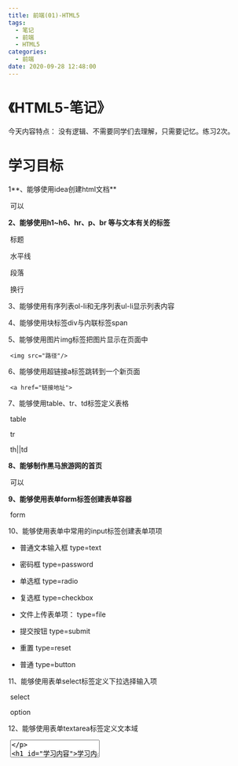 ```yaml
---
title: 前端(01)-HTML5
tags:
  - 笔记
  - 前端
  - HTML5
categories:
  - 前端
date: 2020-09-28 12:48:00
---
```


# 《HTML5-笔记》

今天内容特点： 没有逻辑、不需要同学们去理解，只需要记忆。练习2次。 

# 学习目标

1**、能够使用idea创建html文档** 

​    可以

**2、能够使用h1~h6、hr、p、br 等与文本有关的标签** 

​		标题

​        水平线

​         段落

​       换行

3、能够使用有序列表ol-li和无序列表ul-li显示列表内容 

4、能够使用块标签div与内联标签span

5、能够使用图片img标签把图片显示在页面中 

​		`<img src="路径"/>`

6、能够使用超链接a标签跳转到一个新页面 

​		`<a href="链接地址">`

7、能够使用table、tr、td标签定义表格 

​		table

​             tr

​                 th||td



**8、能够制作黑马旅游网的首页** 

​		可以

**9、能够使用表单form标签创建表单容器** 

​			form

10、能够使用表单中常用的input标签创建表单项项 

  - 普通文本输入框 type=text

  - 密码框  type=password

  - 单选框  type=radio

  - 复选框  type=checkbox 

  - 文件上传表单项： type=file

- 提交按钮 type=submit

- 重置 type=reset

- 普通 type=button

  

11、能够使用表单select标签定义下拉选择输入项 

​	select

​        option

12、能够使用表单textarea标签定义文本域 

​		<textarea >



# 学习内容

## 01、HTML的概述

### 目标

​	HTML的概念是什么，它是用来做什么的?‘



### 概念

HTML就是网页，Hyper Text Markup Language ==超文本标记语言==

XML：eXtensaible Markup Language 可扩展标记语言

1. **超文本：**超级的文本 ， 普通文本只能编写文字， 超级文本可以控制文本的颜色、大小，并且可以插入图片等其他多媒体的资源。   
2. **标记语言：**该门语言就是有==标签构成的==，没有任何的逻辑。学习该门语言非常的简单。

3. **容错性：** 浏览器的对该语言的容错性非常强。  松散型语言

### 运行方式

![1551669429404](前端-01-HTML5.assets/1551669429404.png)

1. HTML保存在：服务器上的，也称为Web服务器。
2. 运行在：本地浏览器。先将网页从服务器上下载到本地，再由浏览器解析运行。

### 小结

1. **什么是HTML?** 

   ​    超文本标记语言

2. **html文件的运行方式：**

   ​	 直接使用浏览器运行即可

## 02、HTML5的介绍

### 目标

​	什么是HTML5，它有什么特点？

### HTML5的作用

第5个版本，主要用来支持移动端的网页，如：手机，平板

![1551669453294](前端-01-HTML5.assets/1551669453294.png)

​	2014年10月29日，经过几乎8年的艰辛努力，HTML5标准规范终于最终制定完成了，并已公开发布，这是一次重大的革新。HTML5将会取代1999年制定的HTML 4.01、XHTML 1.0标准，以期能在互联网应用迅速发展的时候，使网络标准达到符合当代的网络需求，为桌面和移动平台带来无缝衔接的丰富内容。  

​	目前支持Html5的浏览器包括Firefox（火狐浏览器），IE9及其更高版本，Chrome（谷歌浏览器），Safari，Opera等。不同的浏览器之间是有差异的，同一个网页在不同的浏览器上运行结果可能不同。

![1551669532678](前端-01-HTML5.assets/1551669532678.png)

### HTML5的作品

![1551669555295](前端-01-HTML5.assets/1551669555295.png)

### 小结

**什么是HTML5，它有什么特点？**

- 支持移动端的设备



## 03、网页的基本结构、使用idea创建网页

### 目标

​	如何创建HTML？

### 常见的HTML编辑器

1. **HBuilder**

   ![1551669763877](前端-01-HTML5.assets/1551669763877.png)

2. **Adobe Dreamweaver CS**

   ![1551669807940](前端-01-HTML5.assets/1551669807940.png)

3. **SublimeText**

   ![1551669828420](前端-01-HTML5.assets/1551669828420.png)

4. Visual Studio Code 

   微软公司第一次向开发者们提供了一款真正的跨平台编辑器。

   ![1551769940609](前端-01-HTML5.assets/1551769940609.png)

5. **NotePad++**

   ![1551669847102](前端-01-HTML5.assets/1551669847102.png)

### 使用记事本创建

```html
<font size="20px" color=red >我爱香港
<img width="250px" height="250px" src="h://美女/1.jpg"/> 
```



### HTML的基本结构

注意：以后我们编写html代码一定要符合html代码的结构。

一个html网页的机构必须有有head（头），body(体)

**HTML的结构**

```html
<html>
    <head>
    	头信息： 标题、网页保存时候使用码表还有浏览器打开时候使用码表
    </head>
    <body>
         体部分,网页的正文部分
    </body>
    
</html>


```



**案例：**

```html
<!DOCTYPE html>
<html lang="en">
<head>
    <!-- 网页保存使用码表与浏览器解析的时候使用码表 -->
    <meta charset="UTF-8">
    <!--网页标题-->
    <title>这是第一个网页</title>
</head>
<body>
    <!--网页正文部分-->
    大家买车票了吗？没有，真好，可以留校学习！
</body>
</html>
```

**html的注释**

```html
<!-- 这个是注释 -->
```





### 使用IntelliJ IDEA创建html

​	一个网页项目建议按如下目录创建结构

![1551670240611](前端-01-HTML5.assets/1551670240611.png)

1. 创建静态Web工程

   ![1551670035481](前端-01-HTML5.assets/1551670035481.png)

2. 指定工程名和保存位置

   ![1551670125978](前端-01-HTML5.assets/1551670125978.png)

3. 创建HTML文件，选择html5的版本

   ![1551670139700](前端-01-HTML5.assets/1551670139700.png)

4. 创建HTML文件

5. 点右上角一排浏览器按钮运行，idea会使用内置的服务器在指定的浏览器上运行。

   ![1551670171151](前端-01-HTML5.assets/1551670171151.png)

6. 在浏览器上运行的结果

   ![1551670186424](前端-01-HTML5.assets/1551670186424.png)

7. 访问地址

   ![1551670197659](前端-01-HTML5.assets/1551670197659.png)

8. 通常不需要修改浏览器文件的地址，如果要修改可以在这里操作

   ![1551670268837](前端-01-HTML5.assets/1551670268837.png)

### 小结

| **标签名** | **作用**                |
| ---------- | ----------------------- |
| **html**   | 根标签                  |
| **head**   | 头信息， 网页标题，码表 |
| **body**   | 网页正文部门            |
| **注释**   | <!-- 注释 -->           |



## 04、文本标签的学习

### 目标

1.  标签的分类
2.  文本标签的学习

### HTML标签的分类

| **有否有主体**   | **格式**                     |
| ---------------- | ---------------------------- |
| **有主体标签**   | <开始标签> 标签体</结束标签> |
| **没有主体标签** | <标签名/>                    |

| **是否换行** | **特点**         |
| ------------ | ---------------- |
| **块标签**   | 独占一行         |
| **内联标签** | 不需要独占一行的 |

```html
<!DOCTYPE html>
<html lang="en">
<head>
    <meta charset="UTF-8">
    <title>标签分类</title>
    <!--标签分类：-->
        <!--1. 是否有标签的主体划分
                比如：
                    a. <font size="12px" color='green'>大家好</font>  有主体标签 , 如果一个标签需要封装数据，则需要标签体（标签主体）
                    b. 比如： 换行标签，<br/> 功能比较单一，不需要封装数据
        -->

        <!--2. 根据是否独占一行划分
            独占一行标签： 块级标签    比如： div,h1
            不需要独占一行标签： 内联标签， 比如： <span>

        -->

</head>
<body>

大家好, <br/><font size="12px" color='green'>中秋快乐</font><br/>

<!--块级标签-->
<div>AAA</div>
<span>BBB</span><span>Cccc</span>

</body>
</html>
```







### 文本标签介绍

![1551670393595](前端-01-HTML5.assets/1551670393595.png)

![1551670419113](前端-01-HTML5.assets/1551670419113.png)

### 代码

```html
<!DOCTYPE html>
<html lang="en">
<head>
    <meta charset="UTF-8">
    <title>文本标签</title>

    <!--
        注意： 如果需要控制数据的样式，我们是通过属性去控制，属性格式： <开始标签 属性名="属性值"></结束标签>   <标签名 属性名="属性值" />
常用的文本标签
    h1~h6 表示标题标签，
         align="center"  对齐方式
    hr : 水平线标签
         color： 颜色
         size： 粗细
         width: 宽度
         align: 对齐的方式， left、center、right
    font ： 字体标签

    b标签： 加粗

    i标签： 斜体

    br  : 换行标签

    p  ： 段落标签



     -->
</head>
<body>
<h1 align="center">习大大召开第三次新疆工作会议</h1>
<h2 align="center">习大大召开第三次新疆工作会议</h2>
<h3 align="center">习大大召开第三次新疆工作会议</h3>
<h4 align="center">习大大召开第三次新疆工作会议</h4>
<h5 align="center">习大大召开第三次新疆工作会议</h5>
<h6 align="center">习大大召开第三次新疆工作会议</h6>
<!--水平线标签-->
<hr color="green" size="5px" width="200px" align="left"/>
时隔6年，中央召开第三次新疆工作座谈会。
习近平总书记在会上<i><b>强调</b></i>，<br/>“做好<font color="red">新疆工作</font>是全党全国的大事”。
<p>
记得2014年到新疆考察时，总书记就指出，“新疆工作在党和国家工作全局中具有特殊重要的战略地位”。
</p>
<p>
是全党全国的大事”“具有特殊重要的战略地位”，正说明新疆发展和稳定，关系全国改革发展稳定大局，关系祖国统一、民族团结、国家安全，关系中华民族伟大复兴。
</p>
</body>
</html>
```



### 小结

| 说说下面文本标签的作用 | **功能** |
| ---------------------- | -------- |
| **h1~h6**              | 标题     |
| **font**               | 字体     |
| **br**                 | 换行     |
| **p**                  | 段落     |
| **hr**                 | 水平线   |
| **b**                  | 加粗     |
| **i**                  | 斜体     |



## 05、案例：制作黑马公司介绍

### 目标

​	使用已经学习的文本标签，制作如下的公司介绍的页面

### 效果

![1551670516854](前端-01-HTML5.assets/1551670516854.png)

### 步骤

1. “公司介绍”，需要使用标题标签完成 。例如：\<h3>
2. 两条橙色的线使用水平线完成
3. “中关村黑马程序员训练营” 需要使用字体标签完成 
4. “传智播客” 需要斜体\<i> 和 粗体\<b> 组合完成
5. 这个文档被划分成4个段落，每一个段落之间有定义的间隔，需要使用段落标签\<p>完成，如果要缩进目前可以使用两个全角空格。后面还有其它实现方式。
6. 第2行与第3行是一个普通的换行，需要使用\<br/>完成
7. 最下面的页脚使用2号字体，灰色，居中。

### 代码

```html
<!DOCTYPE html>
<html lang="en">
<head>
    <meta charset="UTF-8">
    <title>Title</title>
</head>
<p>
<h2>公司简介</h2>
<hr color="orange"/>
<p><font color="red">"中关村黑马程序员训练营"</font>是由<i><b>传智播客</b></i>联合中关村软件园、CSDN， 并委托传智播客进行教学实施的软件开发高端培训机构，致力于服务各大软件企业，解决当前软件开发技术飞速发展， 而企业招不到优秀人才的困扰。
目前，“中关村黑马程序员训练营”已成长为行业“学员质量好、课程内容深、企业满意”的移动开发高端训练基地， 并被评为中关村软件园重点扶持人才企业。</p>
<p>黑马程序员的学员多为大学毕业后，有理想、有梦想，想从事IT行业，而没有环境和机遇改变自己命运的年轻人。 黑马程序员的学员筛选制度，远比现在90%以上的企业招聘流程更为严格。任何一名学员想成功入学“黑马程序员”， 必须经历长达2个月的面试流程，这些流程中不仅包括严格的技术测试、自学能力测试，还包括性格测试、压力测试、 品德测试等等测试。毫不夸张地说，黑马程序员训练营所有学员都是精挑细选出来的。百里挑一的残酷筛选制度确 保学员质量，并降低企业的用人风险。</p>
<p>中关村黑马程序员训练营不仅着重培养学员的基础理论知识，更注重培养项目实施管理能力，并密切关注技术革新， 不断引入先进的技术，研发更新技术课程，确保学员进入企业后不仅能独立从事开发工作，更能给企业带来新的技术体系和理念。</p>
<p>一直以来，黑马程序员以技术视角关注IT产业发展，以深度分享推进产业技术成长，致力于弘扬技术创新，倡导分享、 开放和协作，努力打造高质量的IT人才服务平台。</p>

<hr color="orange"/>


<div style="color: gray;text-align: center">
江苏传智播客教育科技股份有限公司<br/>
版权所有Copyright © 2006-2018, All Rights Reserved 苏ICP备16007882
</div>

<!--<center>
<font color="gray">
江苏传智播客教育科技股份有限公司<br/>
版权所有Copyright © 2006-2018, All Rights Reserved 苏ICP备16007882
</font>
</center>-->

</body>
</html>
```





## 06、列表标签：有序列表和无序列表

### 目标

1. 有序列表
2. 无序列表

### 作用

![1551670658102](前端-01-HTML5.assets/1551670658102.png)

### 案例需求

​	制作如图所示的菜单列表，左边列是有序列表，右边列是无序列表

### 效果

![1551670700487](前端-01-HTML5.assets/1551670700487.png)

### 代码

``` html
<!DOCTYPE html>
<html lang="en">
<head>
    <meta charset="UTF-8">
    <title>列表标签</title>
<!--
    列表标签类型：
        ol-li  有序列表标签
            type属性： 控制序号
        ul-li  无序列标签
            type属性：
-->


</head>
<body>
    今天中午吃什么呢？
        <ol type="1">
            <li>猪脚饭</li>
            <li>鸭脚饭</li>
            <li>鸡脚饭</li>
            <li>煲仔饭</li>
        </ol>

    今晚去哪里？
    <ul type="circle">
        <li>宿舍</li>
        <li>网吧</li>
        <li>洗脚城</li>
        <li>图书馆</li>
    </ul>



</body>
</html>
```



### 小结

1. **有序列表使用什么标签？**

   	ol-li

2. **无序列表使用什么标签？**

   ​     ul-li



## 07、块标签与内联标签

### 目标

​	学习span标签和div标签的作用和区别

### 作用

![1551767026042](前端-01-HTML5.assets/1551767026042.png)

### 区别

#### div作用

![1551670828108](前端-01-HTML5.assets/1551670828108.png)

​	\<div> 元素是块级元素，浏览器会在其前后显示折行。它是可用于组合其他 HTML 元素的容器。 \<div> 元素是英文division，起到分割的意思。如果与 CSS 一同使用，\<div> 元素可用于对大的内容块设置样式属性。\<div> 元素的一个常见的用途是文档布局。

#### span作用

![1551670912590](前端-01-HTML5.assets/1551670912590.png)

​	\<span>元素是内联元素，可用作文本的容器。当与 CSS 一同使用时，\<span> 元素可用于为部分文本设置样式属性。

### 案例

​	通过代码认识div和span的功能和特点

### 效果

![1551670962184](前端-01-HTML5.assets/1551670962184.png)

### 代码

```html
<!DOCTYPE html><html lang="en"><head>    <meta charset="UTF-8">    <title>Title</title></head><body><span style="background-color: yellow;color: red">万维网联盟，</span>又称W3C理事会1994年10月在麻省理工学院计算机科学实验室成立<div style="background-color: yellow;color: red">万维网联盟，</div>又称W3C理事会1994年10月在麻省理工学院计算机科学实验室成立</body></html>
```



### 小结

**div标签和span标签的主要区别是什么？**

- div需要独占一行
- span不需要独占一行



## 08、dl-dt-dd列表标签(项目列表)

### 目标

学习dl-dt-dd标签的使用

### 介绍

用于网页布局比较多，一种列表显示方式

dl: 是列表的容器

dt: 是列表的标题 title

dd: 是列表的内容，(描述 description)

### 语法

```html
<dl>  <dt>标题</dt>    <dd>内容</dd>  <dd>可以有多个</dd></dl>
```

### 案例![1601260400832](前端-01-HTML5.assets/1601260400832.png)



```java
<!DOCTYPE html><html lang="en"><head>    <meta charset="UTF-8">    <title>Title</title>    <!--项目列表标签           dl:             dt:               dd:    --></head><body><h3>公司架构</h3>    <dl>        <dt>JAVA教研部</dt>        <!--dd标签自带缩进效果-->        <dd>广武老师</dd>        <dd>华弟老师</dd>        <dd>张平老师</dd>        <dd>小钟</dd>        <dt>学工部</dt>        <dd>宝晴老师</dd>        <dd>灵涛老师</dd>        <dd>大长腿老师</dd>    </dl></body></html>
```



### 小结

​	项目列标签到组成：

​		 dl---dt---dd



## 09、实体字符

### 目标



### 为什么需要使用实体字符

有些符号在html里面是有着特殊含义，如果我们需要原样显示特殊符号，我们则需要使用实体字符。



​	当页面上需要使用一些特殊符号的时候怎么办呢？

![1551683446920](前端-01-HTML5.assets/1551683446920.png)

### 案例代码

```html
<!DOCTYPE html><html lang="en"><head>    <meta charset="UTF-8">    <title>Title</title>    <!--为什么需要学习实体字符（转义字符）：            原因： 因为某些字符已经被赋予了特殊的含义，如果需要原样显示这些特殊符号，我们则需要使用实体字符。        常用实体字符：              大于号        &gt;              小于号        &lt;              空格          &nbsp;    --></head><body>    &lt;h1&gt;标签是一个标题标签    &nbsp;&nbsp;&nbsp;&nbsp;&nbsp;&nbsp;&nbsp;&nbsp;&nbsp;&nbsp;&nbsp;&nbsp;同学们一定要加强表达能力，表达能力是非常非常非常重要!<br/>《java程序员从入门到删库》 作者：&copy;钟哥老师<br/>青岛龙虾节,每一只脚是50块钱 最终解析权归属于： &reg;青岛小王子</body></html>
```

### 常用的实体字符表

![1551683521415](前端-01-HTML5.assets/1551683521415.png)

### 小结

1. **为什么需要学实体标签**

   - 某些标签是有着特殊含义的，如果需要原样显示这些特殊含义的标签，则需要使用实体字符。

2. **常用的实体标签**

   - \&gt;   大于

   - \&lt;   小于

   - \&nbsp  空格

   - \&copy；  版权

   - \&reg;   注册商标

     


## 10、图像标签(重点)

### 目标

​	如何在页面上显示图片

![1551683566145](前端-01-HTML5.assets/1551683566145.png)

### 基本语法

```html
没有主体标签<img src="指定图片的相对地址"/>
```

### 常用属性

![](前端-01-HTML5.assets/1551767064737.png)

### 代码

```java
<!DOCTYPE html><html lang="en"><head>    <meta charset="UTF-8">    <title>Title</title><!--    img 图像标签        常用属性：            src: 图像路径            width ： 宽度            height: 高度            title  ：  鼠标移动到图片上的文字说明            alt: 没法加载图片的时候的文字说明--></head><body>    <img src="img/3.jpg" width="500px" height="300px" alt="这只是一个美女" title="俄罗斯进口"></body></html>
```



### 小结

图像标签的名字是什么，哪个属性是必须的？

​		img,   

​       src



## 11、案例：家用电器排行榜

### 目标

制作家用电器排行榜案例

![1551683693058](前端-01-HTML5.assets/1551683693058.png) 

### 代码

```html
<!DOCTYPE html><html lang="en"><head>    <meta charset="UTF-8">    <title>家用电器排行榜</title></head><body><h3>家用电器排行榜</h3><hr color="orange" width="380px" align="left"/><img src="img/tv01.jpg">索尼KLV-40R476A  55英寸  ¥ 3599.00<hr color="orange" width="380px" align="left"/><img src="img/tv02.jpg">海信LED93247  50英寸  ¥ 2486.00<hr color="orange" width="380px" align="left"/><img src="img/tv03.jpg">三星98EAC  60英寸  ¥ 4777.00<hr color="orange" width="380px" align="left"/><img src="img/tv04.jpg">创维42E5CHR  42英寸  ¥ 2799.00<hr color="orange" width="380px" align="left"/></body></html>
```



### 小结

在这个案例中我们用到了哪些标签？





## 12、超链接标签：基本使用

### 目标

1. 链接标签的基本语法

   ![1551683842614](前端-01-HTML5.assets/1551683842614.png)

2. 点链接调用发邮件的客户端

### 作用

- 可以用于跳转页面
- 可以用于锚点定位



### 语法

```html
<a href="链接的地址">显示的文字</a><a href="链接的地址">   <img src=""/></a>
```

![1551767292933](前端-01-HTML5.assets/1551767292933.png)

### 代码

```html
<!DOCTYPE html><html lang="en"><head>    <meta charset="UTF-8">    <title>超链接标签</title>    <!-- a标签，超链接标签        作用1： 跳转页面        a标签常用属性：               href：  跳转资源的地址               target: _blank (新开一个窗口打开) _self(在当前窗口打开，默认)    --></head><body>    <!--跳转到站内资源-->    <a href="2标签的分类.html">查看标签的分类</a><br/>    <!--空连接-->    <a href="#">空链接，没有地址</a><br/>    <!--跳转到站外资源-->    <a href="http://www.itcast.cn" title="点击不见两万,但是可以赚十万" target="_blank" >传智播客</a></body></html>
```

### 调用发邮件客户端语法

```html
    如果同学们缺乏动力，请邮件给我，帮你找回自信：<a href="mailTo://567898@qq.com">邮箱</a>
```

### 小结

超链接标签的作用是什么？哪个属性用于跳转到其它页面？

	跳转资源



## 13、链接标签：设置锚点(重点)

### 目标

如何使用锚点定位到同一个网页中不同的位置？

### 锚点的步骤

锚点的作用：如果一个页面比较长，可以在这个页面不同的位置定义锚点。就可以通过链接跳转到锚点，就可以跳转到同一个网页的不同位置。格式：#锚点名字，可以是字母或数字。

#### 创建锚点

```
<a name="锚点名字">文字</a>
```

#### 使用锚点

```
<a href="#锚点名字">文字</a>
```



### 案例代码

```html
<!DOCTYPE html><html lang="en"><head>    <meta charset="UTF-8">    <title>超链接标签</title></head><body><!--  a标签： 超链接标签   作用：    1. 可以用于跳转其他页面（链接其他的资源）    2. 锚点定位   常用的属性：        href: 链接的地址。        target : _self 默认， 当前窗口打开。  _blank 独立一个窗口打开--><!--用于链接外部的资源-->学习java来<a href="http://www.itcast.cn">传智播客</a><br/><!--用于链接内部的资源文件--><a href="03_文本标签.html" target="_blank">点击带你学习文本标签</a><br/><!--启动邮件客户端-->欢迎加入我们，联系我们请发送邮件至：<a href="mailTo://1234567@itcast.cn">1234567@itcast.cn</a><br/><a name="top" style="color: red;font-size: 32px">顶部</a>一年前，习近平总书记对首个“中国医师节”作出的重要指示言犹在耳。他对广大医务人员全心全意为人民健康服务的重要贡献充分肯定，对敬佑生命、救死扶伤、甘于奉献、大爱无疆的精神高度赞誉，激励着广大医务人员为增进人民健康作出新贡献、为健康中国建设谱写新篇章，激励着全社会关心爱护医务人员、形成尊医重卫的良好氛围。一年前，习近平总书记对首个“中国医师节”作出的重要指示言犹在耳。他对广大医务人员全心全意为人民健康服务的重要贡献充分肯定，对敬佑生命、救死扶伤、甘于奉献、大爱无疆的精神高度赞誉，激励着广大医务人员为增进人民健康作出新贡献、为健康中国建设谱写新篇章，激励着全社会关心爱护医务人员、形成尊医重卫的良好氛围。一年前，习近平总书记对首个“中国医师节”作出的重要指示言犹在耳。他对广大医务人员全心全意为人民健康服务的重要贡献充分肯定，对敬佑生命、救死扶伤、甘于奉献、大爱无疆的精神高度赞誉，激励着广大医务人员为增进人民健康作出新贡献、为健康中国建设谱写新篇章，激励着全社会关心爱护医务人员、形成尊医重卫的良好氛围。一年前，习近平总书记对首个“中国医师节”作出的重要指示言犹在耳。他对广大医务人员全心全意为人民健康服务的重要贡献充分肯定，对敬佑生命、救死扶伤、甘于奉献、大爱无疆的精神高度赞誉，激励着广大医务人员为增进人民健康作出新贡献、为健康中国建设谱写新篇章，激励着全社会关心爱护医务人员、形成尊医重卫的良好氛围。一年前，习近平总书记对首个“中国医师节”作出的重要指示言犹在耳。他对广大医务人员全心全意为人民健康服务的重要贡献充分肯定，对敬佑生命、救死扶伤、甘于奉献、大爱无疆的精神高度赞誉，激励着广大医务人员为增进人民健康作出新贡献、为健康中国建设谱写新篇章，激励着全社会关心爱护医务人员、形成尊医重卫的良好氛围。一年前，习近平总书记对首个“中国医师节”作出的重要指示言犹在耳。他对广大医务人员全心全意为人民健康服务的重要贡献充分肯定，对敬佑生命、救死扶伤、甘于奉献、大爱无疆的精神高度赞誉，激励着广大医务人员为增进人民健康作出新贡献、为健康中国建设谱写新篇章，激励着全社会关心爱护医务人员、形成尊医重卫的良好氛围。一年前，习近平总书记对首个“中国医师节”作出的重要指示言犹在耳。他对广大医务人员全心全意为人民健康服务的重要贡献充分肯定，对敬佑生命、救死扶伤、甘于奉献、大爱无疆的精神高度赞誉，激励着广大医务人员为增进人民健康作出新贡献、为健康中国建设谱写新篇章，激励着全社会关心爱护医务人员、形成尊医重卫的良好氛围。一年前，习近平总书记对首个“中国医师节”作出的重要指示言犹在耳。他对广大医务人员全心全意为人民健康服务的重要贡献充分肯定，对敬佑生命、救死扶伤、甘于奉献、大爱无疆的精神高度赞誉，激励着广大医务人员为增进人民健康作出新贡献、为健康中国建设谱写新篇章，激励着全社会关心爱护医务人员、形成尊医重卫的良好氛围。一年前，习近平总书记对首个“中国医师节”作出的重要指示言犹在耳。他对广大医务人员全心全意为人民健康服务的重要贡献充分肯定，对敬佑生命、救死扶伤、甘于奉献、大爱无疆的精神高度赞誉，激励着广大医务人员为增进人民健康作出新贡献、为健康中国建设谱写新篇章，激励着全社会关心爱护医务人员、形成尊医重卫的良好氛围。一年前，习近平总书记对首个“中国医师节”作出的重要指示言犹在耳。他对广大医务人员全心全意为人民健康服务的重要贡献充分肯定，对敬佑生命、救死扶伤、甘于奉献、大爱无疆的精神高度赞誉，激励着广大医务人员为增进人民健康作出新贡献、为健康中国建设谱写新篇章，激励着全社会关心爱护医务人员、形成尊医重卫的良好氛围。一年前，习近平总书记对首个“中国医师节”作出的重要指示言犹在耳。他对广大医务人员全心全意为人民健康服务的重要贡献充分肯定，对敬佑生命、救死扶伤、甘于奉献、大爱无疆的精神高度赞誉，激励着广大医务人员为增进人民健康作出新贡献、为健康中国建设谱写新篇章，激励着全社会关心爱护医务人员、形成尊医重卫的良好氛围。一年前，习近平总书记对首个“中国医师节”作出的重要指示言犹在耳。他对广大医务人员全心全意为人民健康服务的重要贡献充分肯定，对敬佑生命、救死扶伤、甘于奉献、大爱无疆的精神高度赞誉，激励着广大医务人员为增进人民健康作出新贡献、为健康中国建设谱写新篇章，激励着全社会关心爱护医务人员、形成尊医重卫的良好氛围。一年前，习近平总书记对首个“中国医师节”作出的重要指示言犹在耳。他对广大医务人员全心全意为人民健康服务的重要贡献充分肯定，对敬佑生命、救死扶伤、甘于奉献、大爱无疆的精神高度赞誉，激励着广大医务人员为增进人民健康作出新贡献、为健康中国建设谱写新篇章，激励着全社会关心爱护医务人员、形成尊医重卫的良好氛围。一年前，习近平总书记对首个“中国医师节”作出的重要指示言犹在耳。他对广大医务人员全心全意为人民健康服务的重要贡献充分肯定，对敬佑生命、救死扶伤、甘于奉献、大爱无疆的精神高度赞誉，激励着广大医务人员为增进人民健康作出新贡献、为健康中国建设谱写新篇章，激励着全社会关心爱护医务人员、形成尊医重卫的良好氛围。一年前，习近平总书记对首个“中国医师节”作出的重要指示言犹在耳。他对广大医务人员全心全意为人民健康服务的重要贡献充分肯定，对敬佑生命、救死扶伤、甘于奉献、大爱无疆的精神高度赞誉，激励着广大医务人员为增进人民健康作出新贡献、为健康中国建设谱写新篇章，激励着全社会关心爱护医务人员、形成尊医重卫的良好氛围。一年前，习近平总书记对首个“中国医师节”作出的重要指示言犹在耳。他对广大医务人员全心全意为人民健康服务的重要贡献充分肯定，对敬佑生命、救死扶伤、甘于奉献、大爱无疆的精神高度赞誉，激励着广大医务人员为增进人民健康作出新贡献、为健康中国建设谱写新篇章，激励着全社会关心爱护医务人员、形成尊医重卫的良好氛围。一年前，习近平总书记对首个“中国医师节”作出的重要指示言犹在耳。他对广大医务人员全心全意为人民健康服务的重要贡献充分肯定，对敬佑生命、救死扶伤、甘于奉献、大爱无疆的精神高度赞誉，激励着广大医务人员为增进人民健康作出新贡献、为健康中国建设谱写新篇章，激励着全社会关心爱护医务人员、形成尊医重卫的良好氛围。一年前，习近平总书记对首个“中国医师节”作出的重要指示言犹在耳。他对广大医务人员全心全意为人民健康服务的重要贡献充分肯定，对敬佑生命、救死扶伤、甘于奉献、大爱无疆的精神高度赞誉，激励着广大医务人员为增进人民健康作出新贡献、为健康中国建设谱写新篇章，激励着全社会关心爱护医务人员、形成尊医重卫的良好氛围。一年前，习近平总书记对首个“中国医师节”作出的重要指示言犹在耳。他对广大医务人员全心全意为人民健康服务的重要贡献充分肯定，对敬佑生命、救死扶伤、甘于奉献、大爱无疆的精神高度赞誉，激励着广大医务人员为增进人民健康作出新贡献、为健康中国建设谱写新篇章，激励着全社会关心爱护医务人员、形成尊医重卫的良好氛围。一年前，习近平总书记对首个“中国医师节”作出的重要指示言犹在耳。他对广大医务人员全心全意为人民健康服务的重要贡献充分肯定，对敬佑生命、救死扶伤、甘于奉献、大爱无疆的精神高度赞誉，激励着广大医务人员为增进人民健康作出新贡献、为健康中国建设谱写新篇章，激励着全社会关心爱护医务人员、形成尊医重卫的良好氛围。<br/><a href="#top" style="color:yellow;font-size: 32px">回到顶部</a></body></html>
```



### 小结

1. 如何定义锚点？

   ```
   
   ```

2. 如何跳转到锚点？

   ```
   
   ```

   

## <font color="red">14、表格标签：基本使用</font>(重点)

### 目标

表格的结构是怎样的  

### 表格的作用

1. 可以进行网页布局(使用div布局代替)
2. 显示服务器的数据

### 表格的结构标签

![1551684133580](前端-01-HTML5.assets/1551684133580.png)

![1551684144361](前端-01-HTML5.assets/1551684144361.png)

### 案例：表格的表头

![1601275080796](前端-01-HTML5.assets/1601275080796.png)

### 代码

```html
<!DOCTYPE html><html lang="en"><head>    <meta charset="UTF-8">    <title>表格标签</title>    <!--表格标签的组成元素：            table: 代表是一个表格            tr:    一行            td:    一个单元格            th  : 表头单元格， 表头默认的样式就是居中加粗。            caption: 表格标题标签      常用的属性：            border: 边框大小            width: 宽度            height: 高度            align: 对齐方式            cellspacing : 单元格与单元格之间间距            cellpadding : 数据到单元格边框之间的间距,前提不要使用居中对齐     表格结构组成：         一个表格可以被分为：                thead : 表头, 0~n次                tbody : 表体  1~n次                tfoot : 表尾  0~n次--></head><body>    <table border="1px" width="300px" height="200px" cellspacing="0px" cellpadding="20px" align="center" >        <caption>2020年度最帅人员名单</caption>        <thead>            <!--第一行-->            <tr>                <th>姓名</th>                <th>电话</th>                <th>地址</th>            </tr>        </thead>        <tbody>            <!--第二行-->            <tr align="center">                <td>小明</td>                <td>12345</td>                <td>广州</td>            </tr>            <!--第三行-->            <tr >                <td>小马</td>                <td>110</td>                <td>日本</td>            </tr>        </tbody>    </table></body></html>
```



### 小结

| **表格结构** | **标签** |
| ------------ | -------- |
| **整个表格** | table    |
| **行**       | tr       |
| **列标题**   | th       |
| **单元格**   | td       |
| 表格的标题   | caption  |



## 15、案例：学生成绩表

### 目标

![1601276573257](前端-01-HTML5.assets/1601276573257.png)

### 表格属性

![1551684166720](../../../../../../../assets/1551684166720.png)

### 步骤

1. 表格有标题，使用caption标签
2. 使用thead、tbody、tfoot对表格进行分块
3. 第一行有表格列标题，使用th标签
4. 表格的每一行都居中，使用tr标签的align属性居中对齐
5. 成绩和总成绩分别有跨行和跨列的要求
6. 使用属性要设置表格之间的间隔
7. 使用属性设置文本与表格边框之间的距离

### 代码

```html
<!DOCTYPE html><html lang="en"><head>    <meta charset="UTF-8">    <title>表格的案例</title></head><body><table border="1px" bgcolor="#87ffa5" cellspacing="0px" align="center" width="500px" height="300px">    <caption>学生成绩表</caption>    <!--第一行-->    <tr>        <th>编号</th>        <th>姓名</th>        <th>性别</th>        <th>成绩</th>    </tr>    <!--第二行-->    <tr align="center">        <td>100</td>        <td>潘金莲</td>        <td>女</td>        <td>80</td>    </tr>    <!--第三行-->    <tr align="center">        <td>200</td>        <td>武大郎</td>        <td>男</td>        <!--90这个单元格需要占两行, rowspan 指定单元格占的行数-->        <td rowspan="2">90</td>    </tr>    <!--第四行-->    <tr align="center">        <td>300</td>        <td>红太狼</td>        <td>女</td>    </tr>    <!--第一行-->    <tr align="center">        <td>总成绩</td>        <!--colspan ： 指定该单元格占的列数-->        <td colspan="3">900</td>    </tr></table></body></html>
```



### 小结

以上案例中用到了哪些标签？

​		table

​        caption

​        tr

​       th

​      td



## <font color="red">16、表单标签: 介绍和基本属性</font>（最重要）

### 目标

1. 表单标签的作用
2. 表单标签有哪些属性

### 作用

==用于将浏览器端的数据发送给服务器、==

包含其它的表单项：文本框，单选框，下拉列表等

![1564040259129](前端-01-HTML5.assets/1564040259129.png)

![1551770463520](../../../../../../../assets/1551770463520.png)



### 常用属性

![1551770534147](../../../../../../../assets/1551770534147.png)

![1564040840844](前端-01-HTML5.assets/1564040840844.png) 

？ 用来分隔服务器的地址与参数

& 如果有多个参数，使用&分隔

### 案例：表单登录

![1551770885387](../../../../../../../assets/1551770885387.png)

```html
<!DOCTYPE html><html lang="en"><head>    <meta charset="UTF-8">    <title>Title</title><!--    一个表单的根标签form标签， 所有表单项标签都必须在form标签的内部。    表单常用的属性：        action ： 指定表单提交的地址        method ： 指定提交的方式，默认是get的请求方式    get与post请求方式区别：        1. get提交的数据出现在地址上，post提交的数据不会出现在地址栏上。        2. get提交的数据大小有限制，1kb。post请求方式是没有大小限制的。    注意： 表单项如果没有name的属性值，不允许提交    数据提交请求的格式： 服务器url地址?参数名=值1&参数名2=值2...    --></head><body><h3>用户登陆</h3>    <form action="http://www.itcast.cn" method="get">        <!--普通的文本输入框-->        用户名: <input type="text" name="userName"/><br/>        <!--密码框 -->        密&nbsp;&nbsp;码: <input type="password" name="password"/><br/>        <!--提交按钮-->       <input type="submit" value="登录"/>    </form></body></html>
```

### 小结

1. **表单标签的作用?**

- 把数据提交给服务器

2. **表单标签有哪些属性?**
   - action : 指定提交的地址
     - method 	 : 指定提交的方式



## <font color="red">17、表单：文本框、密码框、单选框、复选框</font>

### 目标

​	结合表格布局，制作如图所示的注册页面

### 效果

![1551770654462](../../../../../../../assets/1551770654462.png)

### 步骤

1. 整个表单由8行2列组成，第1列显示文本，可以在td中使用label标签
2. 用户名、密码、性别、爱好、照片使用input标签，设置不同的type属性
3. 学历使用select，个人简介使用textarea
4. 最后1行跨2列，注册、清空、按钮的type分别是submit、reset、button

![1551770703353](前端-01-HTML5.assets/1551770703353.png)

### 代码

```html
<!DOCTYPE html><html lang="en"><head>    <meta charset="UTF-8">    <title>用户注册</title>    <!--如果一个表单项不能输入值的，那么必须要指定value属性值，value属性值才是真正提交给服务器的数据--></head><body><form action="http://www.itcast.cn" method="get">    <table>        <caption>            <h3 align="left">用户注册</h3>        </caption>        <!--第一行-->        <tr>            <td>用户名:</td>            <td>                <!--普通文本输入框-->                <input type="text" name="userName"/>            </td>        </tr>        <!--第二行-->        <tr>            <td>密码:</td>            <td>                <!--密码框-->                <input type="password" name="pwd"/>            </td>        </tr>        <!--第三行-->        <tr>            <td>性别:</td>            <td>                <!--单选框                注意： 同一组单选框只能够选择其中的一个，分组是以name的属性值决定                -->                <input type="radio" name="gender" checked="checked" value="man">男                <input type="radio" name="gender" value="woman" >女            </td>        </tr>        <!--第四行-->        <tr>            <td>爱好:</td>            <td>                <!--复选框-->                <input type="checkbox" name="hobbit" checked="checked" value="java"/> java                <input type="checkbox" name="hobbit" value="mysql"/> mysql                <input type="checkbox" name="hobbit" value="php" /> php            </td>        </tr>        <!--第五行-->        <tr>            <td>学历:</td>            <td>                <!--下拉框-->                <select name="xueli">                    <option value="yjs">研究生</option>                    <option value="bk">本科</option>                    <option value="dz">大专</option>                    <option value="gz">高中</option>                    <option value="cz">初中</option>                </select>            </td>        </tr>        <!--第五行-->        <tr>            <td>照片:</td>            <td>                <!--文件上传表单项-->                <input type="file" name="image"/>            </td>        </tr>        <!--第六行-->        <tr>            <td>个人简介</td>            <td>                <!--文本域，文本域的特点：多行多列-->                <textarea name="intro" cols="30" rows="10"></textarea>            </td>        </tr>        <!--第一行-->        <tr>            <td colspan="2">                <!--提交按钮-->                <input type="submit" value="注册"/>                <!--重置按钮-->                <input type="reset" value="清空"/>                <!--普通按钮 需要配合js事件才有作用的。-->                <input type="button" value="按钮" />            </td>        </tr>    </table></form></body></html>
```

### 小结

1. 上面学的所有的标签都是：表单项 input

2. 只是type不同：

3. 下拉列表：select

4. 多行文本域：textarea

   



## 18、表单: 其它控件的学习

### 目标

​	表单中其它控件的作用和常用属性

### 表单控件

![1551770781384](../../../../../../../assets/1551770781384.png)

![1551770803741](前端-01-HTML5.assets/1551770803741.png)

![1551770820907](前端-01-HTML5.assets/1551770820907.png)



## 19、HTML5中新增的type类型(了解)

### 目标

HTML5中新增的几个type作用

### 效果

![](../../../../../../../assets/1551771077442.png)

### 代码

```html
<!DOCTYPE html><html lang="en"><head>    <meta charset="UTF-8">    <title>Title</title></head><body><form>生日：<input type="date" name="birthday"/><br/>邮箱：<input type="email" name="email"/><br/>颜色：<input type="color" name="color"/><br/>年龄：<input type="number" name="age"/><br/>    <input type="submit" value="提交"/></form></body></html>
```

### 小结

| **type属性值** | **作用** |
| -------------- | -------- |
| **date**       | 日期     |
| **email**      | 邮箱     |
| **color**      | 颜色     |
| **number**     | 数字     |



## 20、案例：黑马旅游页面的布局

### 目标

![/](前端-01-HTML5.assets/1551684229194.png)

### 步骤

1. 创建最外面的表格，边框、单元格间隔、单元格与内容的间隔都设置成0，宽度100%，居中对齐
2. 上面的4行，设置为thead
3. 中间部分设置为tbody
4. 最后2行，设置为tfoot
5. 创建7行tr和td

### 代码

```html
<!DOCTYPE html><html lang="en"><head>    <meta charset="UTF-8">    <title>黑马旅游首页</title></head><body><table width="100%" cellpadding="0px" cellspacing="0px">    <!--网页的头部分-->    <thead>       <!--第一行-->        <tr>            <td></td>        </tr>       <!--第二行-->       <tr>           <td></td>       </tr>       <!--第三行-->       <tr>           <td></td>       </tr>       <!--第四行-->       <tr>           <td></td>       </tr>    </thead>    <!--网页体部分-->    <tbody>        <tr>            <td></td>        </tr>    </tbody>    <!--页脚（页尾）-->    <tfoot>        <tr>            <td></td>        </tr>        <tr>            <td></td>        </tr>    </tfoot></table></body></html>
```



## 21、案例：黑马旅游页面的头部

### 目标

![1551684497512](前端-01-HTML5.assets/1551684497512.png)

### 步骤

1. 第1行：直接在里面插入一张图片top_banner.jpg即可，图片的宽度使用100%

2. 第2行：
   1. 使用表格嵌套，插入一个1行3列的表格。边框、单元格间隔、单元格与内容的间隔都设置成0，宽度100%。
   2. 表格只有1行，全部居中
   3. 第1列的图片：logo.jpg，第2列的图片search.png，宽度设置为500，第3列图片hotel_tel.png
3. 第3行：
   1. 插入一个1行10列的表格
   2. 边框、单元格间隔、单元格与内容的间隔都设置成0，宽度100%，背景色设置#ffc900。
   3. 在每个单元格中输入一个菜单项，每个菜单项上可以加上a标签，单元格的高度设置为45
   4. tr对齐居中，则表格中的文字居中
   5. 上一级的td对齐居中，则表格整个位置居中。
4. 这里只要插入一张图片banner_3.jpg即可，宽度为100%

### 代码

```html
<!DOCTYPE html><html lang="en"><head>    <meta charset="UTF-8">    <title>黑马旅游首页</title>    <!--编写css样式，去除超链接下划线与改变颜色-->    <style>        a{            color: black;            text-decoration: none;        }    </style></head><body><table width="100%" cellspacing="0px" cellpadding="0px">    <thead>        <!--第一行-->        <tr>            <td>                <img src="img/top_banner.jpg" width="100%">            </td>        </tr>        <!--第二行-->        <tr>            <td>                <table width="100%" cellspacing="0px" cellpadding="0px">                    <tr align="center">                        <td>                            <img src="img/logo.jpg"/>                        </td>                        <td>                            <img src="img/search.png" width="500px"/>                        </td>                        <td>                            <img src="img/hotel_tel.png"/>                        </td>                    </tr>                </table>            </td>        </tr>        <!--第三行-->        <tr>            <td>                <table width="100%" cellspacing="0px" cellpadding="0px">                    <tr align="center" bgcolor="orange">                        <td height="40px"><a href="#">首页</a></td>                        <td><a href="#">门票</a></td>                        <td><a href="#">酒店</a></td>                        <td><a href="#">国内游</a></td>                        <td><a href="#">酒店</a></td>                        <td><a href="#">国内游</a></td>                        <td><a href="#">酒店</a></td>                        <td><a href="#">国内游</a></td>                        <td><a href="#">酒店</a></td>                        <td><a href="#">国内游</a></td>                    </tr>                </table>            </td>        </tr>        <!--第四行-->        <tr>            <td>                <img src="img/banner_3.jpg" width="100%"/>            </td>        </tr>    </thead>        <tbody>    </tbody>    <tfoot>    </tfoot></table></body></html>
```



## 22、案例：黑马旅游页面的主体

### 目标

![](前端-01-HTML5.assets/1551684497513.png)

### 步骤

1. "黑马精选"、"国内游"、"境外游"三个部分嵌套一个6行1列的表格，边框、内边距、单元格间距都为0，表格宽度为95%，表格设置居中。
2. 其中1，3，5行在td中添加图标icon_5.jpg、icon_6.jpg、icon_7.jpg和文字，下面使用hr添加水平线，粗细2，颜色为：#ffc900，td单元格的高度为80
3. 第2行嵌套一个1行4列的表格，每个单元格插入1张图片jiangxuan_1.jpg和文字。文字使用p。价格使用font标签设置为红色。
4. 第4行嵌套一个1行2列的表格，左边1列单元格插入1张图片guonei_1.jpg，宽度30%，右边1列嵌套一个2行3列的表格，每个单元格插入1张图片和文字。
5. 第6行与第4行的制作方法相同，左边1列的图片名为jiangwai_1.jpg，修改文字和图片即可

### 代码

```html
<!DOCTYPE html><html lang="en"><head>    <meta charset="UTF-8">    <title>黑马旅游首页</title>    <!--编写css样式，去除超链接下划线与改变颜色-->    <style>        a{            color: black;            text-decoration: none;        }    </style></head><body><table width="100%" cellspacing="0px" cellpadding="0px">    <thead>        <!--第一行-->        <tr>            <td>                <img src="img/top_banner.jpg" width="100%">            </td>        </tr>        <!--第二行-->        <tr>            <td>                <table width="100%" cellspacing="0px" cellpadding="0px">                    <tr align="center">                        <td>                            <img src="img/logo.jpg"/>                        </td>                        <td>                            <img src="img/search.png" width="500px"/>                        </td>                        <td>                            <img src="img/hotel_tel.png"/>                        </td>                    </tr>                </table>            </td>        </tr>        <!--第三行-->        <tr>            <td>                <table width="100%" cellspacing="0px" cellpadding="0px">                    <tr align="center" bgcolor="orange">                        <td height="40px"><a href="#">首页</a></td>                        <td><a href="#">门票</a></td>                        <td><a href="#">酒店</a></td>                        <td><a href="#">国内游</a></td>                        <td><a href="#">酒店</a></td>                        <td><a href="#">国内游</a></td>                        <td><a href="#">酒店</a></td>                        <td><a href="#">国内游</a></td>                        <td><a href="#">酒店</a></td>                        <td><a href="#">国内游</a></td>                    </tr>                </table>            </td>        </tr>        <!--第四行-->        <tr>            <td>                <img src="img/banner_3.jpg" width="100%"/>            </td>        </tr>    </thead>    <tbody>        <!--第一行-->        <tr>            <td>                <img src="img/icon_5.jpg">黑马精选                <hr color="orange"/>            </td>        </tr>        <!--第二行-->        <tr>            <td>                <table width="100%" cellspacing="0px" cellpadding="0px">                    <tr>                        <td>                            <img src="img/jiangxuan_1.jpg" />                            <p style="font-size: 12px">上海直飞三亚5天4晚自由行(春节预售+亲子/蜜月/休闲游首选+豪华酒店任选+接送机)</p>                            <font color="red">&yen;899</font>                        </td>                        <td>                            <img src="img/jiangxuan_1.jpg" />                            <p style="font-size: 12px">上海直飞三亚5天4晚自由行(春节预售+亲子/蜜月/休闲游首选+豪华酒店任选+接送机)</p>                            <font color="red">&yen;899</font>                        </td>                        <td>                            <img src="img/jiangxuan_1.jpg" />                            <p style="font-size: 12px">上海直飞三亚5天4晚自由行(春节预售+亲子/蜜月/休闲游首选+豪华酒店任选+接送机)</p>                            <font color="red">&yen;899</font>                        </td>                        <td>                            <img src="img/jiangxuan_1.jpg" />                            <p style="font-size: 12px">上海直飞三亚5天4晚自由行(春节预售+亲子/蜜月/休闲游首选+豪华酒店任选+接送机)</p>                            <font color="red">&yen;899</font>                        </td>                    </tr>                </table>            </td>        </tr>        <!--第三行-->        <tr>            <td>                <img src="img/icon_6.jpg">国内游                <hr color="orange"/>            </td>        </tr>        <!--第四行-->        <tr>            <td>                <table width="100%" cellspacing="0px" cellpadding="0px">                    <tr>                        <td>                            <img src="img/guonei_1.jpg"/>                        </td>                        <td>                            <table width="100%" cellspacing="0px" cellpadding="0px">                                <tr>                                    <td>                                        <img src="img/jiangxuan_2.jpg" />                                        <p style="font-size: 12px">上海直飞三亚5天4晚自由行(春节预售+亲子/蜜月/休闲游首选+豪华酒店任选+接送机)</p>                                        <font color="red">&yen;699</font>                                    </td>                                    <td>                                        <img src="img/jiangxuan_2.jpg" />                                        <p style="font-size: 12px">上海直飞三亚5天4晚自由行(春节预售+亲子/蜜月/休闲游首选+豪华酒店任选+接送机)</p>                                        <font color="red">&yen;699</font>                                    </td>                                    <td>                                        <img src="img/jiangxuan_2.jpg" />                                        <p style="font-size: 12px">上海直飞三亚5天4晚自由行(春节预售+亲子/蜜月/休闲游首选+豪华酒店任选+接送机)</p>                                        <font color="red">&yen;699</font>                                    </td>                                </tr>                                <tr>                                    <td>                                        <img src="img/jiangxuan_2.jpg" />                                        <p style="font-size: 12px">上海直飞三亚5天4晚自由行(春节预售+亲子/蜜月/休闲游首选+豪华酒店任选+接送机)</p>                                        <font color="red">&yen;699</font>                                    </td>                                    <td>                                        <img src="img/jiangxuan_2.jpg" />                                        <p style="font-size: 12px">上海直飞三亚5天4晚自由行(春节预售+亲子/蜜月/休闲游首选+豪华酒店任选+接送机)</p>                                        <font color="red">&yen;699</font>                                    </td>                                    <td>                                        <img src="img/jiangxuan_2.jpg" />                                        <p style="font-size: 12px">上海直飞三亚5天4晚自由行(春节预售+亲子/蜜月/休闲游首选+豪华酒店任选+接送机)</p>                                        <font color="red">&yen;699</font>                                    </td>                                </tr>                            </table>                        </td>                    </tr>                </table>            </td>        </tr>    </tbody>    <tfoot>    </tfoot></table></body></html>
```



## 23、案例：黑马旅游页面的底部

### 目标

![1551684792614](前端-01-HTML5.assets/1551684792614.png)

### 步骤

1. 第1行插入图片footer_service.png，宽度100%
2. 第2行输入文字，背景色\#ffc900，内容居中，大小2，颜色用灰色

### 代码

```html
<!DOCTYPE html><html lang="en"><head>    <meta charset="UTF-8">    <title>黑马旅游首页</title></head><body><table width="100%" cellpadding="0" cellspacing="0" align="center">    <!--上部分-->    <thead>        <!--1行-->        <tr>            <td>                <img src="img/top_banner.jpg" width="100%">            </td>        </tr>        <!--2行-->        <tr>            <td>                <!--表格嵌套-->                <table width="100%" cellpadding="0" cellspacing="0" align="center">                    <!--1行3列-->                    <tr align="center">                        <td>                            <img src="img/logo.jpg">                        </td>                        <td>                            <input type="text" size="50" placeholder="请输入线路名字">                            <input type="submit" value="  搜索  ">                        </td>                        <td>                            <img src="img/hotel_tel.png">                        </td>                    </tr>                </table>            </td>        </tr>        <!--3行：导航条-->        <tr>            <td>                <table width="100%" cellpadding="0" cellspacing="0" align="center">                    <!--1行10列-->                    <tr align="center" bgcolor="orange">                        <td height="45">首页</td>                        <td>国内游</td>                        <td>国内游</td>                        <td>国内游</td>                        <td>国内游</td>                        <td>国内游</td>                        <td>国内游</td>                        <td>国内游</td>                        <td>国内游</td>                        <td>国内游</td>                    </tr>                </table>            </td>        </tr>        <!--4行：轮播图-->        <tr>            <td>                <img src="img/banner_3.jpg" width="100%">            </td>        </tr>    </thead>    <!--主体-->    <tbody>        <!--5行-->        <tr>            <td>                <!--6行，1列-->                <table width="95%" cellpadding="0" cellspacing="0" align="center">                    <!--1行-->                    <tr>                        <td height="80">                            <img src="img/icon_5.jpg">黑马精选                            <hr color="orange" size="2"/>                        </td>                    </tr>                    <!--1行-->                    <tr>                        <td>                            <table width="100%" cellpadding="0" cellspacing="0" align="center">                                <!--1行4列-->                                <tr>                                    <td>                                        <img src="img/jiangxuan_1.jpg"><br/>                                        <p>上海直飞三亚5天4晚自由行(春节预售+<br/>亲子/蜜月/休闲游首选+豪华酒店任选+<br/>接送机)</p>                                        <font color="red">&yen;8999</font>                                    </td>                                    <td>                                        <img src="img/jiangxuan_1.jpg"><br/>                                        <p>上海直飞三亚5天4晚自由行(春节预售+<br/>亲子/蜜月/休闲游首选+豪华酒店任选+<br/>接送机)</p>                                        <font color="red">&yen;8999</font>                                    </td>                                    <td>                                        <img src="img/jiangxuan_1.jpg"><br/>                                        <p>上海直飞三亚5天4晚自由行(春节预售+<br/>亲子/蜜月/休闲游首选+豪华酒店任选+<br/>接送机)</p>                                        <font color="red">&yen;8999</font>                                    </td>                                    <td>                                        <img src="img/jiangxuan_1.jpg"><br/>                                        <p>上海直飞三亚5天4晚自由行(春节预售+<br/>亲子/蜜月/休闲游首选+豪华酒店任选+<br/>接送机)</p>                                        <font color="red">&yen;8999</font>                                    </td>                                </tr>                            </table>                        </td>                    </tr>                    <!--1行-->                    <tr>                        <td height="80">                            <img src="img/icon_6.jpg">国内游                            <hr color="orange" size="2"/>                        </td>                    </tr>                    <!--1行-->                    <tr>                        <td>                            <table width="100%" cellpadding="0" cellspacing="0" align="center">                                <!--1行2列-->                                <tr>                                    <td>                                        <img src="img/guonei_1.jpg">                                    </td>                                    <td>                                        <table width="100%" cellpadding="0" cellspacing="0" align="center">                                            <!--2行3列-->                                            <tr>                                                <td>                                                    <img src="img/jiangxuan_2.jpg"><br/>                                                    <p>上海直飞三亚5天4晚自由行(春节预售+<br/>亲子/蜜月/休闲游首选+豪华酒店任选)</p>                                                    <font color="red">&yen;8999</font>                                                </td>                                                <td>                                                    <img src="img/jiangxuan_2.jpg"><br/>                                                    <p>上海直飞三亚5天4晚自由行(春节预售+<br/>亲子/蜜月/休闲游首选+豪华酒店任选)</p>                                                    <font color="red">&yen;8999</font>                                                </td>                                                <td>                                                    <img src="img/jiangxuan_2.jpg"><br/>                                                    <p>上海直飞三亚5天4晚自由行(春节预售+<br/>亲子/蜜月/休闲游首选+豪华酒店任选)</p>                                                    <font color="red">&yen;8999</font>                                                </td>                                            </tr>                                            <tr>                                                <td>                                                    <img src="img/jiangxuan_2.jpg"><br/>                                                    <p>上海直飞三亚5天4晚自由行(春节预售+<br/>亲子/蜜月/休闲游首选+豪华酒店任选)</p>                                                    <font color="red">&yen;8999</font>                                                </td>                                                <td>                                                    <img src="img/jiangxuan_2.jpg"><br/>                                                    <p>上海直飞三亚5天4晚自由行(春节预售+<br/>亲子/蜜月/休闲游首选+豪华酒店任选)</p>                                                    <font color="red">&yen;8999</font>                                                </td>                                                <td>                                                    <img src="img/jiangxuan_2.jpg"><br/>                                                    <p>上海直飞三亚5天4晚自由行(春节预售+<br/>亲子/蜜月/休闲游首选+豪华酒店任选)</p>                                                    <font color="red">&yen;8999</font>                                                </td>                                            </tr>                                        </table>                                    </td>                                </tr>                            </table>                        </td>                    </tr>                </table>            </td>        </tr>    </tbody>    <!--下部分-->    <tfoot>        <!--6行-->        <tr>            <td>                <img src="img/footer_service.png" width="100%">            </td>        </tr>        <!--7行-->        <tr>            <td align="center" height="45" bgcolor="orange">                <font color="grey">江苏传智播客教育科技股份有限公司 版权所有Copyright 2006-2018, All Rights Reserved 苏ICP备16007882</font>            </td>        </tr>    </tfoot></table></body></html>
```



